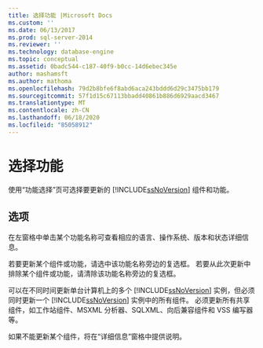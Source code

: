 ```yaml
---
title: 选择功能 |Microsoft Docs
ms.custom: ''
ms.date: 06/13/2017
ms.prod: sql-server-2014
ms.reviewer: ''
ms.technology: database-engine
ms.topic: conceptual
ms.assetid: 0badc544-c187-40f9-b0cc-14d6ebec345e
author: mashamsft
ms.author: mathoma
ms.openlocfilehash: 79d2b8bfe6f8abd6aca243bddd6d29c3475bb179
ms.sourcegitcommit: 57f1d15c67113bbadd40861b886d6929aacd3467
ms.translationtype: MT
ms.contentlocale: zh-CN
ms.lasthandoff: 06/18/2020
ms.locfileid: "85058912"
---
```

# <a name="select-features"></a>选择功能
  使用“功能选择”页可选择要更新的 [!INCLUDE[ssNoVersion](../../includes/ssnoversion-md.md)] 组件和功能。  
  
## <a name="options"></a>选项  
 在左窗格中单击某个功能名称可查看相应的语言、操作系统、版本和状态详细信息。  
  
 若要更新某个组件或功能，请选中该功能名称旁边的复选框。 若要从此次更新中排除某个组件或功能，请清除该功能名称旁边的复选框。  
  
 可以在不同时间更新单台计算机上的多个 [!INCLUDE[ssNoVersion](../../includes/ssnoversion-md.md)] 实例，但必须同时更新一个 [!INCLUDE[ssNoVersion](../../includes/ssnoversion-md.md)] 实例中的所有组件。 必须更新所有共享组件，如工作站组件、MSXML 分析器、SQLXML、向后兼容组件和 VSS 编写器等。  
  
 如果不能更新某个组件，将在“详细信息”窗格中提供说明。  
  
  
